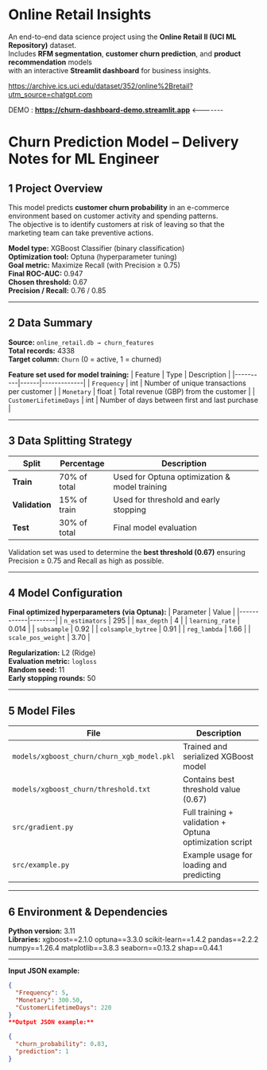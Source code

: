 #  Online Retail Insights
An end-to-end data science project using the **Online Retail II (UCI ML Repository)** dataset.  
Includes **RFM segmentation**, **customer churn prediction**, and **product recommendation** models  
with an interactive **Streamlit dashboard** for business insights.

https://archive.ics.uci.edu/dataset/352/online%2Bretail?utm_source=chatgpt.com

DEMO : **https://churn-dashboard-demo.streamlit.app**   <-------


#  Churn Prediction Model – Delivery Notes for ML Engineer

## 1️ Project Overview
This model predicts **customer churn probability** in an e-commerce environment based on customer activity and spending patterns.  
The objective is to identify customers at risk of leaving so that the marketing team can take preventive actions.

**Model type:** XGBoost Classifier (binary classification)  
**Optimization tool:** Optuna (hyperparameter tuning)  
**Goal metric:** Maximize Recall (with Precision ≥ 0.75)  
**Final ROC-AUC:** 0.947  
**Chosen threshold:** 0.67  
**Precision / Recall:** 0.76 / 0.85  

---

## 2️ Data Summary
**Source:** `online_retail.db → churn_features`  
**Total records:** 4338  
**Target column:** `Churn` (0 = active, 1 = churned)

**Feature set used for model training:**
| Feature | Type | Description |
|----------|------|-------------|
| `Frequency` | int | Number of unique transactions per customer |
| `Monetary` | float | Total revenue (GBP) from the customer |
| `CustomerLifetimeDays` | int | Number of days between first and last purchase |

---

## 3️ Data Splitting Strategy
| Split | Percentage | Description |
|--------|-------------|-------------|
| **Train** | 70% of total | Used for Optuna optimization & model training |
| **Validation** | 15% of train | Used for threshold and early stopping |
| **Test** | 30% of total | Final model evaluation |

Validation set was used to determine the **best threshold (0.67)** ensuring Precision ≥ 0.75 and Recall as high as possible.

---

## 4️ Model Configuration

**Final optimized hyperparameters (via Optuna):**
| Parameter | Value |
|------------|--------|
| `n_estimators` | 295 |
| `max_depth` | 4 |
| `learning_rate` | 0.014 |
| `subsample` | 0.92 |
| `colsample_bytree` | 0.91 |
| `reg_lambda` | 1.66 |
| `scale_pos_weight` | 3.70 |

**Regularization:** L2 (Ridge)  
**Evaluation metric:** `logloss`  
**Random seed:** 11  
**Early stopping rounds:** 50  

---

## 5️ Model Files
| File | Description |
|------|-------------|
| `models/xgboost_churn/churn_xgb_model.pkl` | Trained and serialized XGBoost model |
| `models/xgboost_churn/threshold.txt` | Contains best threshold value (0.67) |
| `src/gradient.py` | Full training + validation + Optuna optimization script |
| `src/example.py` | Example usage for loading and predicting |

---

## 6️ Environment & Dependencies
**Python version:** 3.11  
**Libraries:**
xgboost==2.1.0
optuna==3.3.0
scikit-learn==1.4.2
pandas==2.2.2
numpy==1.26.4
matplotlib==3.8.3
seaborn==0.13.2
shap==0.44.1


---


**Input JSON example:**
```json
{
  "Frequency": 5,
  "Monetary": 300.50,
  "CustomerLifetimeDays": 220
}
**Output JSON example:**

{
  "churn_probability": 0.83,
  "prediction": 1
}
